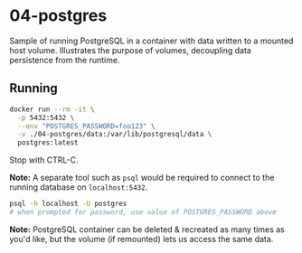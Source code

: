 # 04-postgres

Sample of running PostgreSQL in a container with data written to a mounted host
volume. Illustrates the purpose of volumes, decoupling data persistence from
the runtime.

## Running

```bash
docker run --rm -it \
  -p 5432:5432 \
  --env "POSTGRES_PASSWORD=foo123" \
  -v ./04-postgres/data:/var/lib/postgresql/data \
  postgres:latest
```

Stop with CTRL-C.

**Note:** A separate tool such as `psql` would be required to connect to the running
database on `localhost:5432`.

```bash
psql -h localhost -U postgres
# when prompted for password, use value of POSTGRES_PASSWORD above
```

**Note:** PostgreSQL container can be deleted & recreated as many times as you'd like,
but the volume (if remounted) lets us access the same data.
